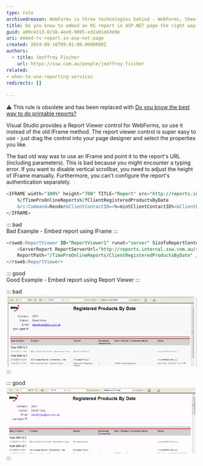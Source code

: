 ```yaml
---
type: rule
archivedreason: WebForms is three technologies behind - WebForms, then MVC, then .NET Core with Controllers, then .NET Core with minimal APIs
title: Do you know to embed an RS report in ASP.NET page the right way (using Report Viewer instead of IFrame)?
guid: a09c4313-0c5b-4ee9-9095-ed2a01d43e9e
uri: embed-rs-report-in-asp-net-page
created: 2024-09-16T09:01:00.0000000Z
authors: 
  - title: Jeoffrey Fischer
    url: https://ssw.com.au/people/jeoffrey-fischer
related:
- when-to-use-reporting-services
redirects: []

---
```


⚠️ This rule is obsolete and has been replaced with [Do you know the best way to do printable reports?](https://www.ssw.com.au/rules/do-you-know-the-best-way-to-do-printable-reports)

<!--endintro-->

Visual Studio provides a Report Viewer control for WebForms, so use it instead of the old IFrame method. The report viewer control is super easy to use - just drag the control into your page designer and select the properties you like.

The bad old way was to use an IFrame and point it to the report's URL (including parameters). This is bad because you might encounter a typing error. If you want to disable vertical scrollbar, you need to adjust the height of IFrame manually. Furthermore, you can't configure the report's authentication separately.

```sql
<IFRAME width="100%" height="700" TITLE="Report" src="http://reports.internal.ssw.com.au/ReportServer?
    %2fTimeProOnlineReports%2fClientRegisteredProductsByDate
    &rs:Command=Render&ClientContactID=<%=mintClientContactID%>&ClientExInfo=<%=clientInfo%>&rc:Parameters=false">
</IFRAME>                      
```

::: bad  
Bad Example - Embed report using IFrame
:::

```sql
<rsweb:ReportViewer ID="ReportViewer1" runat="server" SizeToReportContent="True" ProcessingMode="Remote" Width="100%" AsyncRendering="false">
    <ServerReport ReportServerUrl="http://reports.internal.ssw.com.au/reportserver"
    ReportPath="/TimeProOnlineReports/ClientRegisteredProductsByDate" />
</rsweb:ReportViewer>
```

::: good  
Good Example - Embed report using Report Viewer
:::

::: bad  
![Figure: Bad example - IFrame with vertical scrollbar](IFrame.gif)  
:::

::: good  
![Figure: Good example - Report Viewer without vertical scrollbar](ReportViewer.gif)
:::
